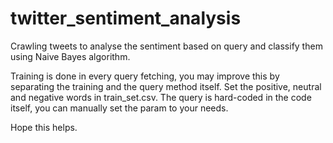 # twitter_sentiment_analysis
Crawling tweets to analyse the sentiment based on query and classify them using Naive Bayes algorithm. 

Training is done in every query fetching, you may improve this by separating the training and the query method itself.
Set the positive, neutral and negative words in train_set.csv.
The query is hard-coded in the code itself, you can manually set the param to your needs.

Hope this helps.
